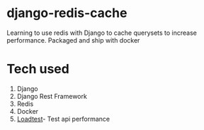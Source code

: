 # django-redis-cache
Learning to use redis with Django to cache querysets to increase performance. Packaged and ship with docker
# Tech used
1. Django
2. Django Rest Framework
3. Redis
4. Docker
5. [Loadtest](https://www.npmjs.com/package/loadtest)- Test api performance
